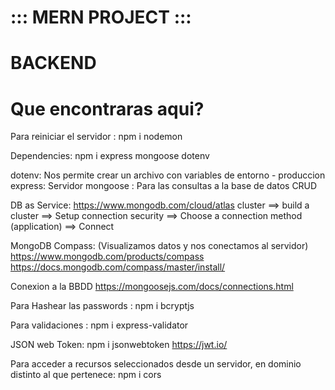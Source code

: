# ::: MERN PROJECT :::

# BACKEND

# Que encontraras aqui?


Para reiniciar el servidor : npm i nodemon

Dependencies: npm i express mongoose dotenv

dotenv: Nos permite crear un archivo con variables de entorno - produccion
express: Servidor
mongoose : Para las consultas a la base de datos CRUD

DB as Service: https://www.mongodb.com/cloud/atlas
cluster ==> build a cluster ==> Setup connection security ==> Choose a connection method (application) ==> Connect


MongoDB Compass: (Visualizamos datos y nos conectamos al servidor)
https://www.mongodb.com/products/compass
https://docs.mongodb.com/compass/master/install/


Conexion a la BBDD
https://mongoosejs.com/docs/connections.html


Para Hashear las passwords : npm i bcryptjs

Para validaciones : npm i express-validator

JSON web Token: npm i jsonwebtoken
https://jwt.io/

Para acceder a recursos seleccionados desde un servidor, en dominio distinto al que pertenece:   npm i cors
